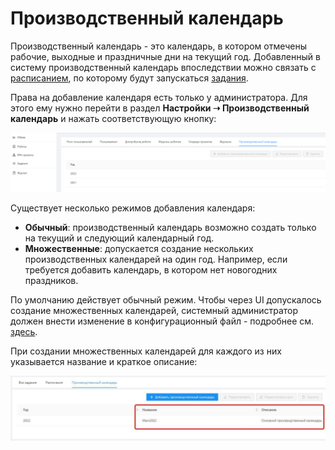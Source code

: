 # Производственный календарь

Производственный календарь - это календарь, в котором отмечены рабочие, выходные и праздничные дни на текущий год. Добавленный в систему производственный календарь впоследствии можно связать с [расписанием](https://docs.primo-rpa.ru/primo-rpa/orchestrator/basics/tasks/schedules), по которому будут запускаться [задания](https://docs.primo-rpa.ru/primo-rpa/orchestrator/basics/tasks).

Права на добавление календаря есть только у администратора. Для этого ему нужно перейти в раздел **Настройки ➝ Производственный календарь** и нажать соответствующую кнопку:

![](<../../.gitbook/assets/0 (19)>)

Существует несколько режимов добавления календаря:
* **Обычный**: производственный календарь возможно создать только на текущий и следующий календарный год.
* **Множественные**: допускается создание нескольких производственных календарей на один год. Например, если требуется добавить календарь, в котором нет новогодних праздников.

По умолчанию действует обычный режим. Чтобы через UI допускалось создание множественных календарей, системный администратор должен внести изменение в конфигурационный файл - подробнее см. [здесь](https://docs.primo-rpa.ru/primo-rpa/orchestrator/fine-tuning/multiple-production-calendars).

При создании множественных календарей для каждого из них указывается название и краткое описание:

![](<../../.gitbook/assets/Множественные-календари.png>)



